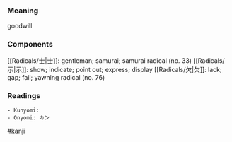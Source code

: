 ### Meaning

goodwill

### Components

[[Radicals/士|士]]: gentleman; samurai; samurai radical (no. 33) [[Radicals/示|示]]: show; indicate; point out; express; display [[Radicals/欠|欠]]: lack; gap; fail; yawning radical (no. 76)

### Readings

```
- Kunyomi: 
- Onyomi: カン
```

#kanji